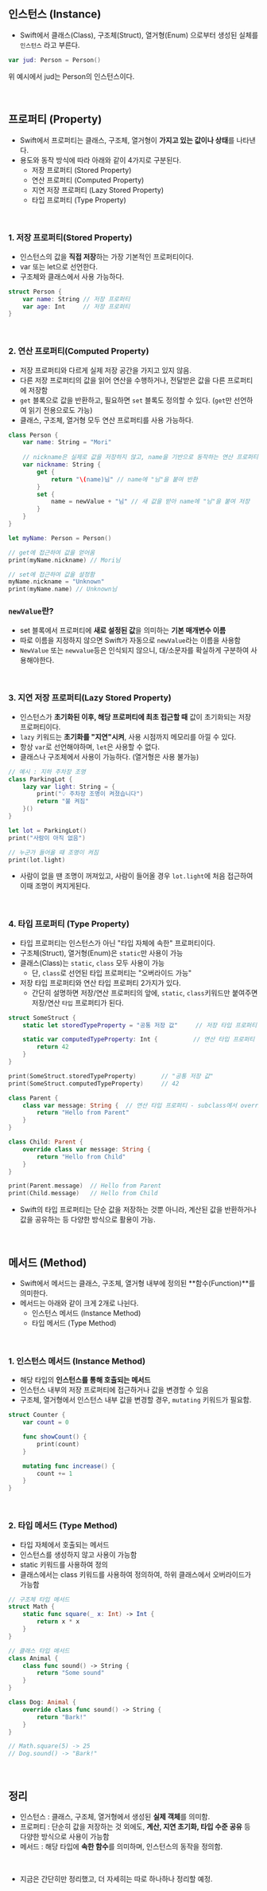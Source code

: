 ## 인스턴스 (Instance)

- Swift에서 클래스(Class), 구조체(Struct), 열거형(Enum) 으로부터 생성된 실체를 `인스턴스` 라고 부른다.

```Swift
var jud: Person = Person()
```
위 예시에서 jud는 Person의 인스턴스이다.

<br>

## 프로퍼티 (Property)

- Swift에서 프로퍼티는 클래스, 구조체, 열거형이 **가지고 있는 값이나 상태**를 나타낸다.
- 용도와 동작 방식에 따라 아래와 같이 4가지로 구분된다.
    - 저장 프로퍼티 (Stored Property)
    - 연산 프로퍼티 (Computed Property)
    - 지연 저장 프로퍼티 (Lazy Stored Property)
    - 타입 프로퍼티 (Type Property)

<br>

### 1. 저장 프로퍼티(Stored Property)
- 인스턴스의 값을 **직접 저장**하는 가장 기본적인 프로퍼티이다.
- var 또는 let으로 선언한다.
- 구조체와 클래스에서 사용 가능하다.
```swift
struct Person {
    var name: String // 저장 프로퍼티
    var age: Int     // 저장 프로퍼티
}
```

<br>

### 2. 연산 프로퍼티(Computed Property)
- 저장 프로퍼티와 다르게 실제 저장 공간을 가지고 있지 않음.
- 다른 저장 프로퍼티의 값을 읽어 연산을 수행하거나, 전달받은 값을 다른 프로퍼티에 저장함
- `get` 블록으로 값을 반환하고, 필요하면 `set` 블록도 정의할 수 있다. (`get`만 선언하여 읽기 전용으로도 가능)
- 클래스, 구조체, 열거형 모두 연산 프로퍼티를 사용 가능하다.
```swift
class Person {
    var name: String = "Mori"
    
    // nickname은 실제로 값을 저장하지 않고, name을 기반으로 동작하는 연산 프로퍼티
    var nickname: String {
        get {
            return "\(name)님" // name에 "님"을 붙여 반환
        }
        set {
            name = newValue + "님" // 새 값을 받아 name에 "님"을 붙여 저장
        }
    }
}

let myName: Person = Person()

// get에 접근하여 값을 얻어옴
print(myName.nickname) // Mori님

// set에 접근하여 값을 설정함
myName.nickname = "Unknown"
print(myName.name) // Unknown님

```

### `newValue`란?
- set 블록에서 프로퍼티에 **새로 설정된 값**을 의미하는 **기본 매개변수 이름**
- 따로 이름을 지정하지 않으면 Swift가 자동으로 `newValue`라는 이름을 사용함
- `NewValue` 또는 `newvalue`등은 인식되지 않으니, 대/소문자를 확실하게 구분하여 사용해야한다.


<br>

### 3. 지연 저장 프로퍼티(Lazy Stored Property)
- 인스턴스가 **초기화된 이후, 해당 프로퍼티에 최초 접근할 때** 값이 초기화되는 저장 프로퍼티이다.
- `lazy` 키워드는 **초기화를 "지연"시켜**, 사용 시점까지 메모리를 아낄 수 있다.
- 항상 `var`로 선언해야하며, `let`은 사용할 수 없다.
- 클래스나 구조체에서 사용이 가능하다. (열거형은 사용 불가능)
```swift
// 예시 : 지하 주차장 조명
class ParkingLot {
    lazy var light: String = {
        print("💡 주차장 조명이 켜졌습니다")
        return "불 켜짐"
    }()
}

let lot = ParkingLot()
print("사람이 아직 없음")

// 누군가 들어올 때 조명이 켜짐
print(lot.light)
```

- 사람이 없을 땐 조명이 꺼져있고, 사람이 들어올 경우 `lot.light`에 처음 접근하여 이때 조명이 켜지게된다.

<br>

### 4. 타입 프로퍼티 (Type Property)
- 타입 프로퍼티는 인스턴스가 아닌 "타입 자체에 속한" 프로퍼티이다.
- 구조체(Struct), 열거형(Enum)은 `static`만 사용이 가능
- 클래스(Class)는 `static`, `class` 모두 사용이 가능
    - 단, `class`로 선언된 타입 프로퍼티는 "오버라이드 가능"
- 저장 타입 프로퍼티와 연산 타입 프로퍼티 2가지가 있다.
    - 간단히 설명하면 저장/연산 프로퍼티의 앞에, `static`, `class`키워드만 붙여주면 저장/연산 `타입` 프로퍼티가 된다.
```swift
struct SomeStruct {
    static let storedTypeProperty = "공통 저장 값"     // 저장 타입 프로퍼티

    static var computedTypeProperty: Int {          // 연산 타입 프로퍼티
        return 42
    }
}

print(SomeStruct.storedTypeProperty)       // "공통 저장 값"
print(SomeStruct.computedTypeProperty)     // 42
```

```swift
class Parent {
    class var message: String {  // 연산 타입 프로퍼티 - subclass에서 override 가능
        return "Hello from Parent"
    }
}

class Child: Parent {
    override class var message: String {
        return "Hello from Child"
    }
}

print(Parent.message)  // Hello from Parent
print(Child.message)   // Hello from Child
```

- Swift의 타입 프로퍼티는 단순 값을 저장하는 것뿐 아니라, 계산된 값을 반환하거나 값을 공유하는 등 다양한 방식으로 활용이 가능.

<br>

## 메서드 (Method)

- Swift에서 메서드는 클래스, 구조체, 열거형 내부에 정의된 **함수(Function)**를 의미한다.
- 메서드는 아래와 같이 크게 2개로 나뉜다.
    - 인스턴스 메서드 (Instance Method)
    - 타입 메서드 (Type Method)

<br>

### 1. 인스턴스 메서드 (Instance Method)
- 해당 타입의 **인스턴스를 통해 호출되는 메서드**
- 인스턴스 내부의 저장 프로퍼티에 접근하거나 값을 변경할 수 있음
- 구조체, 열거형에서 인스턴스 내부 값을 변경할 경우, `mutating` 키워드가 필요함.
```swift
struct Counter {
    var count = 0

    func showCount() {
        print(count)
    }

    mutating func increase() {
        count += 1
    }
}
```

<br>


### 2. 타입 메서드 (Type Method)
- 타입 자체에서 호출되는 메서드
- 인스턴스를 생성하지 않고 사용이 가능함
- static 키워드를 사용하여 정의
- 클래스에서는 class 키워드를 사용하여 정의하여, 하위 클래스에서 오버라이드가 가능함
```swift
// 구조체 타입 메서드
struct Math {
    static func square(_ x: Int) -> Int {
        return x * x
    }
}

// 클래스 타입 메서드
class Animal {
    class func sound() -> String {
        return "Some sound"
    }
}

class Dog: Animal {
    override class func sound() -> String {
        return "Bark!"
    }
}

// Math.square(5) -> 25
// Dog.sound() -> "Bark!"
```

<br>

## 정리
- 인스턴스 : 클래스, 구조체, 열거형에서 생성된 **실제 객체**를 의미함.
- 프로퍼티 : 단순히 값을 저장하는 것 외에도, **계산, 지연 초기화, 타입 수준 공유** 등 다양한 방식으로 사용이 가능함
- 메서드 : 해당 타입에 **속한 함수**를 의미하며, 인스턴스의 동작을 정의함.


<br>

- 지금은 간단히만 정리했고, 더 자세히는 따로 하나하나 정리할 예정.